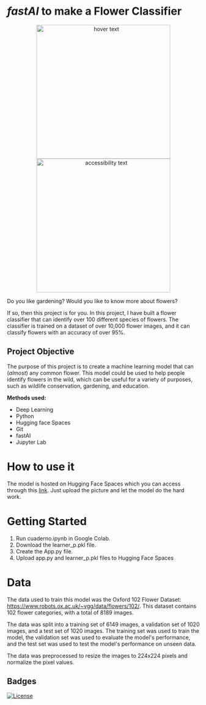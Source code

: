 
# *fastAI* to make a Flower Classifier

<p align="center">
  <img src="https://encrypted-tbn0.gstatic.com/images?q=tbn:ANd9GcSkJRaQR9N7WaO8iv2w3Or7D2gQNF1mwpxbjA&usqp=CAU" width="350" title="hover text">
  <img src="your_relative_path_here_number_2_large_name" width="350" alt="accessibility text">
</p>



Do you like gardening? Would you like to know more about flowers?

If so, then this project is for you. In this project, I have built a flower classifier that can identify over 100 different species of flowers. The classifier is trained on a dataset of over 10,000 flower images, and it can classify flowers with an accuracy of over 95%.

## Project Objective


The purpose of this project is to create a machine learning model that can (_almost_) any common flower. This model could be used to help people identify flowers in the wild, which can be useful for a variety of purposes, such as wildlife conservation, gardening, and education.

__Methods used:__
 - Deep Learning
 - Python
 - Hugging face Spaces
 - Git
 - fastAI 
 - Jupyter Lab
 




# How to use it

The model is hosted on Hugging Face Spaces which you can access through this [link](https://huggingface.co/spaces/Mateocontreras/fastAI_flower_classif). Just upload the picture and let the model do the hard work.

# Getting Started

1.  Run cuaderno.ipynb in Google Colab.
2. Download the learner_p.pkl file.
3. Create the App.py file.
4. Upload app.py and learner_p.pkl files to Hugging Face Spaces
# Data
The data used to train this model was the Oxford 102 Flower Dataset: https://www.robots.ox.ac.uk/~vgg/data/flowers/102/. This dataset contains 102 flower categories, with a total of 8189 images. 

The data was split into a training set of 6149 images, a validation set of 1020 images, and a test set of 1020 images. The training set was used to train the model, the validation set was used to evaluate the model's performance, and the test set was used to test the model's performance on unseen data.

The data was preprocessed to resize the images to 224x224 pixels and normalize the pixel values.


## Badges


[![License](https://img.shields.io/badge/License-Apache_2.0-blue.svg)](https://opensource.org/licenses/Apache-2.0)


